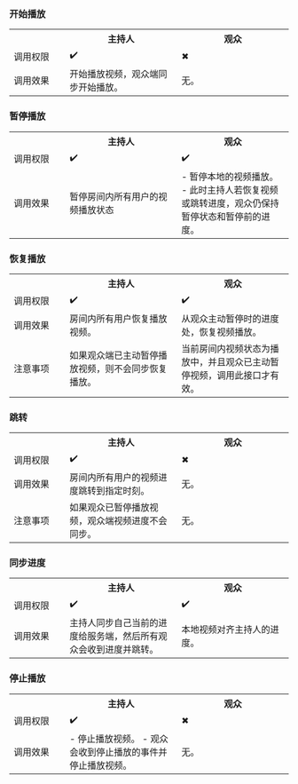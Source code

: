 ### 开始播放

<table>
  <colgroup>
    <col width="20%">
    <col width="40%">
    <col width="40%">
  </colgroup>
<tbody><tr>
<th></th>
<th>主持人</th>
<th>观众</th>
</tr>
<tr>
<td>调用权限</td>
<td>✔️</td>
<td>✖</td>
</tr>
<tr>
<td>调用效果</td>
<td>开始播放视频，观众端同步开始播放。</td>
<td>无。</td>
</tr>
</tbody></table> 

### 暂停播放

<table>
  <colgroup>
    <col width="20%">
    <col width="40%">
    <col width="40%">
  </colgroup>
<tbody><tr>
<th></th>
<th>主持人</th>
<th>观众</th>
</tr>
<tr>
<td>调用权限</td>
<td>✔️</td>
<td>✔️</td>
</tr>
<tr>
<td>调用效果</td>
<td>暂停房间内所有用户的视频播放状态</td>
<td>- 暂停本地的视频播放。
- 此时主持人若恢复视频或跳转进度，观众仍保持暂停状态和暂停前的进度。</td>
</tr>
</tbody></table>

### 恢复播放

<table>
  <colgroup>
    <col width="20%">
    <col width="40%">
    <col width="40%">
  </colgroup>
<tbody><tr>
<th></th>
<th>主持人</th>
<th>观众</th>
</tr>
<tr>
<td>调用权限</td>
<td>✔️</td>
<td>✔️</td>
</tr>
<tr>
<td>调用效果</td>
<td>房间内所有用户恢复播放视频。</td>
<td>从观众主动暂停时的进度处，恢复视频播放。</td>
</tr>
<tr>
<td>注意事项</td>
<td>如果观众端已主动暂停播放视频，则不会同步恢复播放。</td>
<td>当前房间内视频状态为播放中，并且观众已主动暂停视频，调用此接口才有效。</td>
</tr>
</tbody></table>

### 跳转

<table>
  <colgroup>
    <col width="20%">
    <col width="40%">
    <col width="40%">
  </colgroup>
<tbody><tr>
<th></th>
<th>主持人</th>
<th>观众</th>
</tr>
<tr>
<td>调用权限</td>
<td>✔️</td>
<td>✖</td>
</tr>
<tr>
<td>调用效果</td>
<td>房间内所有用户的视频进度跳转到指定时刻。</td>
<td>无。</td>
</tr>
<tr>
<td>注意事项</td>
<td>如果观众已暂停播放视频，观众端视频进度不会同步。</td>
<td>无。</td>
</tr>
</tbody></table>

### 同步进度

<table>
  <colgroup>
    <col width="20%">
    <col width="40%">
    <col width="40%">
  </colgroup>
<tbody><tr>
<th></th>
<th>主持人</th>
<th>观众</th>
</tr>
<tr>
<td>调用权限</td>
<td>✔️</td>
<td>✔️</td>
</tr>
<tr>
<td>调用效果</td>
<td>主持人同步自己当前的进度给服务端，然后所有观众会收到进度并跳转。</td>
<td>本地视频对齐主持人的进度。</td>
</tr>
</tbody></table>

### 停止播放

<table>
  <colgroup>
    <col width="20%">
    <col width="40%">
    <col width="40%">
  </colgroup>
<tbody><tr>
<th></th>
<th>主持人</th>
<th>观众</th>
</tr>
<tr>
<td>调用权限</td>
<td>✔️</td>
<td>✖</td>
</tr>
<tr>
<td>调用效果</td>
<td>- 停止播放视频。
- 观众会收到停止播放的事件并停止播放视频。</td>
<td>无。</td>
</tr>
</tbody></table>
